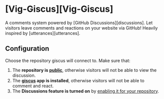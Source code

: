 # [Vig-Giscus][Vig-Giscus]

A comments system powered by [GitHub Discussions][discussions]. Let visitors leave comments and reactions on your website via GitHub! Heavily inspired by [utterances][utterances].

## Configuration
Choose the repository giscus will connect to. Make sure that:
1.  The **repository is [public](https://docs.github.com/en/github/administering-a-repository/managing-repository-settings/setting-repository-visibility#making-a-repository-public)**, otherwise visitors will not be able to view the discussion.
2.  The **[giscus](https://github.com/apps/giscus) app is installed**, otherwise visitors will not be able to comment and react.
3.  The **Discussions feature is turned on** by [enabling it for your repository](https://docs.github.com/en/github/administering-a-repository/managing-repository-settings/enabling-or-disabling-github-discussions-for-a-repository).
